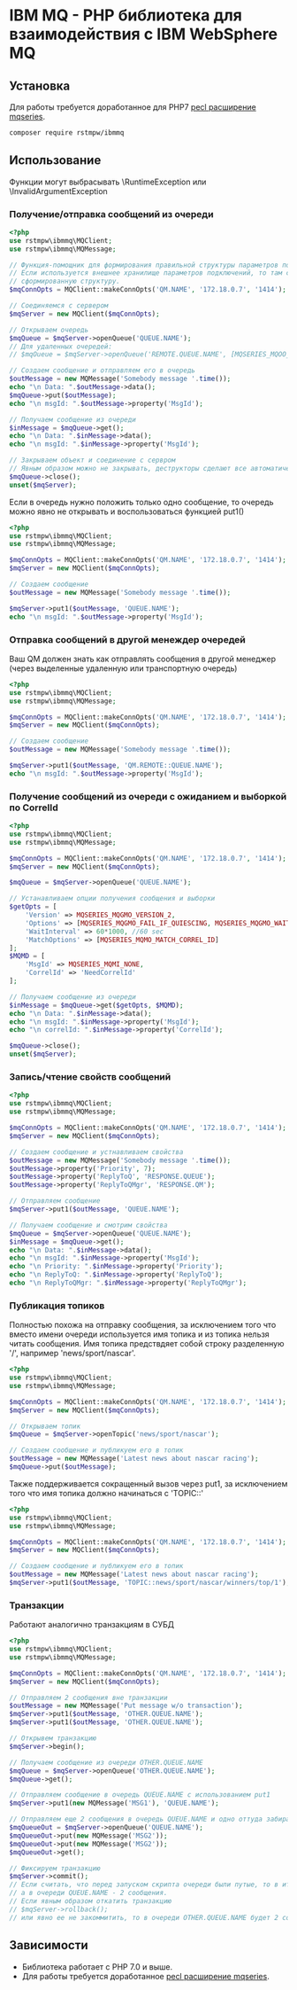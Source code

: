 # IBM MQ - PHP библиотека для взаимодействия с IBM WebSphere MQ

## Установка
Для работы требуется доработанное для PHP7 [pecl расширение mqseries](https://github.com/rstmpw/pecl-networking-mqseries/archive/php7-mqmh.tar.gz).

```bash
composer require rstmpw/ibmmq
```

## Использование
Функции могут выбрасывать \RuntimeException или \InvalidArgumentException 

### Получение/отправка сообщений из очереди
```php
<?php
use rstmpw\ibmmq\MQClient;
use rstmpw\ibmmq\MQMessage;

// Функция-помощник для формирования правильной структуры параметров подключения.
// Если используется внешнее хранилище параметров подключений, то там следует хранить уже
// сформированную структуру.
$mqConnOpts = MQClient::makeConnOpts('QM.NAME', '172.18.0.7', '1414');

// Соединяемся с сервером
$mqServer = new MQClient($mqConnOpts);

// Открываем очередь
$mqQueue = $mqServer->openQueue('QUEUE.NAME');
// Для удаленных очередей:
// $mqOueue = $mqServer->openQueue('REMOTE.QUEUE.NAME', [MQSERIES_MQOO_FAIL_IF_QUIESCING, MQSERIES_MQOO_OUTPUT]);

// Создаем сообщение и отправляем его в очередь
$outMessage = new MQMessage('Somebody message '.time());
echo "\n Data: ".$outMessage->data();
$mqQueue->put($outMessage);
echo "\n msgId: ".$outMessage->property('MsgId');

// Получаем сообщение из очереди
$inMessage = $mqQueue->get();
echo "\n Data: ".$inMessage->data();
echo "\n msgId: ".$inMessage->property('MsgId');

// Закрываем объект и соединение с сервром
// Явным образом можно не закрывать, деструкторы сделают все автоматически
$mqQueue->close();
unset($mqServer);
```

Если в очередь нужно положить только одно сообщение, то очередь можно явно не открывать
и воспользоваться функцией put1()

```php
<?php
use rstmpw\ibmmq\MQClient;
use rstmpw\ibmmq\MQMessage;

$mqConnOpts = MQClient::makeConnOpts('QM.NAME', '172.18.0.7', '1414');
$mqServer = new MQClient($mqConnOpts);

// Создаем сообщение
$outMessage = new MQMessage('Somebody message '.time());

$mqServer->put1($outMessage, 'QUEUE.NAME');
echo "\n msgId: ".$outMessage->property('MsgId');
```

### Отправка сообщений в другой менеждер очередей
Ваш QM должен знать как отправлять сообщения в другой менеджер (через выделенные удаленную или транспортную очередь)
```php
<?php
use rstmpw\ibmmq\MQClient;
use rstmpw\ibmmq\MQMessage;

$mqConnOpts = MQClient::makeConnOpts('QM.NAME', '172.18.0.7', '1414');
$mqServer = new MQClient($mqConnOpts);

// Создаем сообщение
$outMessage = new MQMessage('Somebody message '.time());

$mqServer->put1($outMessage, 'QM.REMOTE::QUEUE.NAME');
echo "\n msgId: ".$outMessage->property('MsgId');
```

### Получение сообщений из очереди с ожиданием и выборкой по CorrelId
```php
<?php
use rstmpw\ibmmq\MQClient;
use rstmpw\ibmmq\MQMessage;

$mqConnOpts = MQClient::makeConnOpts('QM.NAME', '172.18.0.7', '1414');
$mqServer = new MQClient($mqConnOpts);

$mqQueue = $mqServer->openQueue('QUEUE.NAME');

// Устанавливаем опции получения сообщения и выборки
$getOpts = [
    'Version' => MQSERIES_MQGMO_VERSION_2,
    'Options' => [MQSERIES_MQGMO_FAIL_IF_QUIESCING, MQSERIES_MQGMO_WAIT],
    'WaitInterval' => 60*1000, //60 sec
    'MatchOptions' => [MQSERIES_MQMO_MATCH_CORREL_ID]
];
$MQMD = [
    'MsgId' => MQSERIES_MQMI_NONE,
    'CorrelId' => 'NeedCorrelId'
];

// Получаем сообщение из очереди
$inMessage = $mqQueue->get($getOpts, $MQMD);
echo "\n Data: ".$inMessage->data();
echo "\n msgId: ".$inMessage->property('MsgId');
echo "\n correlId: ".$inMessage->property('CorrelId');

$mqQueue->close();
unset($mqServer);
```

### Запись/чтение свойств сообщений
```php
<?php
use rstmpw\ibmmq\MQClient;
use rstmpw\ibmmq\MQMessage;

$mqConnOpts = MQClient::makeConnOpts('QM.NAME', '172.18.0.7', '1414');
$mqServer = new MQClient($mqConnOpts);

// Создаем сообщение и устнавливаем свойства
$outMessage = new MQMessage('Somebody message '.time());
$outMessage->property('Priority', 7);
$outMessage->property('ReplyToQ', 'RESPONSE.QUEUE');
$outMessage->property('ReplyToQMgr', 'RESPONSE.QM');

// Отправляем сообщение
$mqServer->put1($outMessage, 'QUEUE.NAME');

// Получаем сообщение и смотрим свойства
$mqQueue = $mqServer->openQueue('QUEUE.NAME');
$inMessage = $mqQueue->get();
echo "\n Data: ".$inMessage->data();
echo "\n msgId: ".$inMessage->property('MsgId');
echo "\n Priority: ".$inMessage->property('Priority');
echo "\n ReplyToQ: ".$inMessage->property('ReplyToQ');
echo "\n ReplyToQMgr: ".$inMessage->property('ReplyToQMgr');
```

### Публикация топиков
Полностью похожа на отправку сообщения, за исключением того что вместо имени очереди
используется имя топика и из топика нельзя читать сообщения.
Имя топика предствдяет собой строку разделенную '/', например 'news/sport/nascar'.
```php
<?php
use rstmpw\ibmmq\MQClient;
use rstmpw\ibmmq\MQMessage;

$mqConnOpts = MQClient::makeConnOpts('QM.NAME', '172.18.0.7', '1414');
$mqServer = new MQClient($mqConnOpts);

// Открываем топик
$mqQueue = $mqServer->openTopic('news/sport/nascar');

// Создаем сообщение и публикуем его в топик
$outMessage = new MQMessage('Latest news about nascar racing');
$mqQueue->put($outMessage);
```
Также поддерживается сокращенный вызов через put1, за исключением того что имя топика должно начинаться с 'TOPIC::'
```php
<?php
use rstmpw\ibmmq\MQClient;
use rstmpw\ibmmq\MQMessage;

$mqConnOpts = MQClient::makeConnOpts('QM.NAME', '172.18.0.7', '1414');
$mqServer = new MQClient($mqConnOpts);

// Создаем сообщение и публикуем его в топик
$outMessage = new MQMessage('Latest news about nascar racing');
$mqServer->put1($outMessage, 'TOPIC::news/sport/nascar/winners/top/1');
```

### Транзакции
Работают аналогично транзакциям в СУБД
```php
<?php
use rstmpw\ibmmq\MQClient;
use rstmpw\ibmmq\MQMessage;

$mqConnOpts = MQClient::makeConnOpts('QM.NAME', '172.18.0.7', '1414');
$mqServer = new MQClient($mqConnOpts);

// Отправляем 2 сообщения вне транзакции
$outMessage = new MQMessage('Put message w/o transaction');
$mqServer->put1($outMessage, 'OTHER.QUEUE.NAME');
$mqServer->put1($outMessage, 'OTHER.QUEUE.NAME');

// Открывем транзакцию
$mqServer->begin();

// Получаем сообщение из очереди OTHER.QUEUE.NAME
$mqQueue = $mqServer->openQueue('OTHER.QUEUE.NAME');
$mqQueue->get();

// Отправляем сообщение в очередь QUEUE.NAME с использованием put1
$mqServer->put1(new MQMessage('MSG1'), 'QUEUE.NAME');

// Отправляем еще 2 сообщения в очередь QUEUE.NAME и одно оттуда забираем через явное открытие очереди
$mqQueueOut = $mqServer->openQueue('QUEUE.NAME');
$mqQueueOut->put(new MQMessage('MSG2'));
$mqQueueOut->put(new MQMessage('MSG2'));
$mqQueueOut->get();

// Фиксируем транзакцию
$mqServer->commit();
// Если считать, что перед запуском скрипта очереди были путые, то в итоге в очереди OTHER.QUEUE.NAME будет одно сообщение,
// a в очереди QUEUE.NAME - 2 сообщения.
// Если явным образом откатить транзакцию
// $mqServer->rollback();
// или явно ее не закоммитить, то в очереди OTHER.QUEUE.NAME будет 2 сообщения, а QUEUE.NAME останется пустой.
```

## Зависимости

- Библиотека работает с PHP 7.0 и выше.
- Для работы требуется доработанное [pecl расширение mqseries](https://github.com/rstmpw/pecl-networking-mqseries/archive/php7-mqmh.tar.gz).
